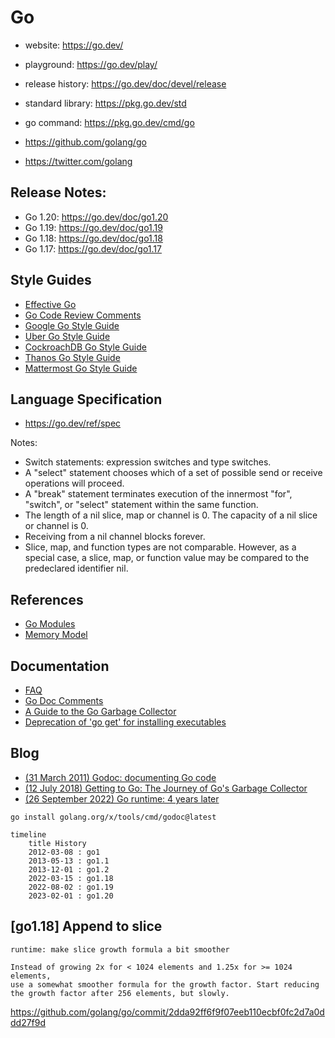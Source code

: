 # Go

- website: https://go.dev/
- playground: https://go.dev/play/
- release history: https://go.dev/doc/devel/release
- standard library: https://pkg.go.dev/std
- go command: https://pkg.go.dev/cmd/go

- https://github.com/golang/go
- https://twitter.com/golang

## Release Notes:

- Go 1.20: https://go.dev/doc/go1.20
- Go 1.19: https://go.dev/doc/go1.19
- Go 1.18: https://go.dev/doc/go1.18
- Go 1.17: https://go.dev/doc/go1.17

## Style Guides

- [Effective Go](https://go.dev/doc/effective_go)
- [Go Code Review Comments](https://github.com/golang/go/wiki/CodeReviewComments)
- [Google Go Style Guide](https://google.github.io/styleguide/go/)
- [Uber Go Style Guide](https://github.com/uber-go/guide)
- [CockroachDB Go Style Guide](https://wiki.crdb.io/wiki/spaces/CRDB/pages/181371303/Go+Golang+coding+guidelines)
- [Thanos Go Style Guide](https://thanos.io/tip/contributing/coding-style-guide.md)
- [Mattermost Go Style Guide](https://developers.mattermost.com/contribute/more-info/server/style-guide/)

## Language Specification

- https://go.dev/ref/spec

Notes:

- Switch statements: expression switches and type switches.
- A "select" statement chooses which of a set of possible send or receive operations will proceed.
- A "break" statement terminates execution of the innermost "for", "switch", or "select" statement within the same function.
- The length of a nil slice, map or channel is 0. The capacity of a nil slice or channel is 0.
- Receiving from a nil channel blocks forever.
- Slice, map, and function types are not comparable. However, as a special case, a slice, map, or function value may be compared to the predeclared identifier nil.

## References

- [Go Modules](https://go.dev/ref/mod)
- [Memory Model](https://go.dev/ref/mem)

## Documentation

- [FAQ](https://go.dev/doc/faq)
- [Go Doc Comments](https://go.dev/doc/comment)
- [A Guide to the Go Garbage Collector](https://go.dev/doc/gc-guide)
- [Deprecation of 'go get' for installing executables](https://go.dev/doc/go-get-install-deprecation)

## Blog

- [(31 March 2011) Godoc: documenting Go code](https://go.dev/blog/godoc)
- [(12 July 2018) Getting to Go: The Journey of Go's Garbage Collector](https://go.dev/blog/ismmkeynote)
- [(26 September 2022) Go runtime: 4 years later](https://go.dev/blog/go119runtime)

```shell
go install golang.org/x/tools/cmd/godoc@latest
```

```mermaid
timeline
    title History
    2012-03-08 : go1
    2013-05-13 : go1.1
    2013-12-01 : go1.2
    2022-03-15 : go1.18
    2022-08-02 : go1.19
    2023-02-01 : go1.20
```

## [go1.18] Append to slice

```
runtime: make slice growth formula a bit smoother

Instead of growing 2x for < 1024 elements and 1.25x for >= 1024 elements,
use a somewhat smoother formula for the growth factor. Start reducing
the growth factor after 256 elements, but slowly.
```

https://github.com/golang/go/commit/2dda92ff6f9f07eeb110ecbf0fc2d7a0ddd27f9d
